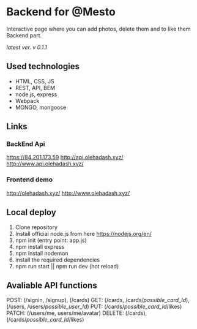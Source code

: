 # Backend for @Mesto

Interactive page where you can add photos, delete them and to like them 
Backend part.
 
*latest ver. v 0.1.1*

## Used technologies

- HTML, CSS, JS 
- REST, API, BEM
- node.js, express 
- Webpack
- MONGO, mongoose

## Links
### BackEnd Api
https://84.201.173.59
http://api.olehadash.xyz/
http://www.api.olehadash.xyz/
### Frontend demo
http://olehadash.xyz/
http://www.olehadash.xyz/

## Local deploy
1. Clone repository
2. Install official node.js from here https://nodejs.org/en/
3. npm init (entry point: app.js)
4. npm install express
5. npm install nodemon
6. install the required dependencies
7. npm run start || npm run dev (hot reload)

## Avaliable API functions
POST: (/signin, /signup), (/cards)
GET: (/cards, /cards/*possible_card_Id*), (/users, /users/*possible_user_Id*)
PUT: (/cards/*possible_card_Id*/likes)
PATCH: (/users/me, users/me/avatar)
DELETE: (/cards), (/cards/*possible_card_Id*/likes)

